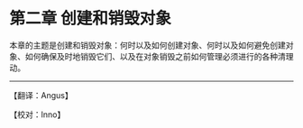 # 第二章 创建和销毁对象

本章的主题是创建和销毁对象：何时以及如何创建对象、何时以及如何避免创建对象、如何确保及时地销毁它们、以及在对象销毁之前如何管理必须进行的各种清理动。  

---

【翻译：Angus】

【校对：Inno】